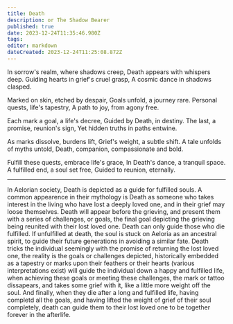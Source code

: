 ```yaml
---
title: Death
description: or The Shadow Bearer
published: true
date: 2023-12-24T11:35:46.980Z
tags: 
editor: markdown
dateCreated: 2023-12-24T11:25:08.872Z
---
```


In sorrow's realm, where shadows creep,
Death appears with whispers deep.
Guiding hearts in grief's cruel grasp,
A cosmic dance in shadows clasped.

Marked on skin, etched by despair,
Goals unfold, a journey rare.
Personal quests, life's tapestry,
A path to joy, from agony free.

Each mark a goal, a life's decree,
Guided by Death, in destiny.
The last, a promise, reunion's sign,
Yet hidden truths in paths entwine.

As marks dissolve, burdens lift,
Grief's weight, a subtle shift.
A tale unfolds of myths untold,
Death, companion, compassionate and bold.

Fulfill these quests, embrace life's grace,
In Death's dance, a tranquil space.
A fulfilled end, a soul set free,
Guided to reunion, eternally.

---

In Aelorian society, Death is depicted as a guide for fulfilled souls. A common appearence in their mythology is Death as someone who takes interest in the living who have lost a deeply loved one, and in their grief may loose themselves. Death will appear before the grieving, and present them with a series of challenges, or goals, the final goal depicting the grieving being reunited with their lost loved one. Death can only guide those who die fulfilled. If unfulfilled at death, the soul is stuck on Aeloria as an ancestral spirit, to guide their future generations in avoiding a similar fate. Death tricks the individual seemingly with the promise of returning the lost loved one, the reality is the goals or challenges depicted, historically embedded as a tapestry or marks upon their feathers or their hearts (various interpretations exist) will guide the individual down a happy and fulfilled life, when achieving these goals or meeting these challenges, the mark or tattoo dissapears, and takes some grief with it, like a little more weight off the soul. And finally, when they die after a long and fulfilled life, having completd all the goals, and having lifted the weight of grief of their soul completely, death can guide them to their lost loved one to be together forever in the afterlife.